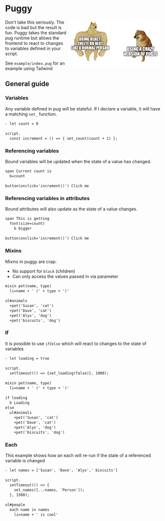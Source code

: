 # Puggy

<img src="./example/meme.png" align="right" width="300px">

Don't take this seriously. The code is bad but the result is fun. Puggy takes the standard pug runtime but allows the frontend to react to changes to variables defined in your script.

See `example/index.pug` for an example using Tailwind

## General guide

### Variables

Any variable defined in pug will be stateful. If I declare a variable, it will have a matching `set_` function.

```pug
- let count = 0

script.
  const increment = () => { set_count(count + 1) };
```

### Referencing variables

Bound variables will be updated when the state of a value has changed.

```pug
span Current count is
  b=count

button(onclick='increment()') Click me
```

### Referencing variables in attributes

Bound attributes will also update as the state of a value changes.

```pug
span This is getting
  font(size=count)
    b bigger

button(onclick='increment()') Click me
```

### Mixins

Mixins in puggy are crap:

* No support for `block` (children)
* Can only access the values passed in via parameter

```pug
mixin pet(name, type)
  li=name + ' (' + type + ')'

ul#animals
  +pet('Susan', 'cat')
  +pet('Dave', 'cat')
  +pet('Alyx', 'dog')
  +pet('biscuits', 'dog')
```

### If

It is possible to use `if`/`else` which will react to changes to the state of variables

```pug
- let loading = true

script.
  setTimeout(() => {set_loading(false)}, 1000);

mixin pet(name, type)
  li=name + ' (' + type + ')'

if loading 
  b Loading
else
  ul#animals
    +pet('Susan', 'cat')
    +pet('Dave', 'cat')
    +pet('Alyx', 'dog')
    +pet('biscuits', 'dog')
```

### Each

This example shows how an each will re-run if the state of a referenced variable is changed

```pug
- let names = ['Susan', 'Dave', 'Alyx',' biscuits']

script.
  setTimeout(() => {
    set_names([...names, `Person`]);
  }, 1500);

ul#people
  each name in names
    li=name + ' is cool'
```
